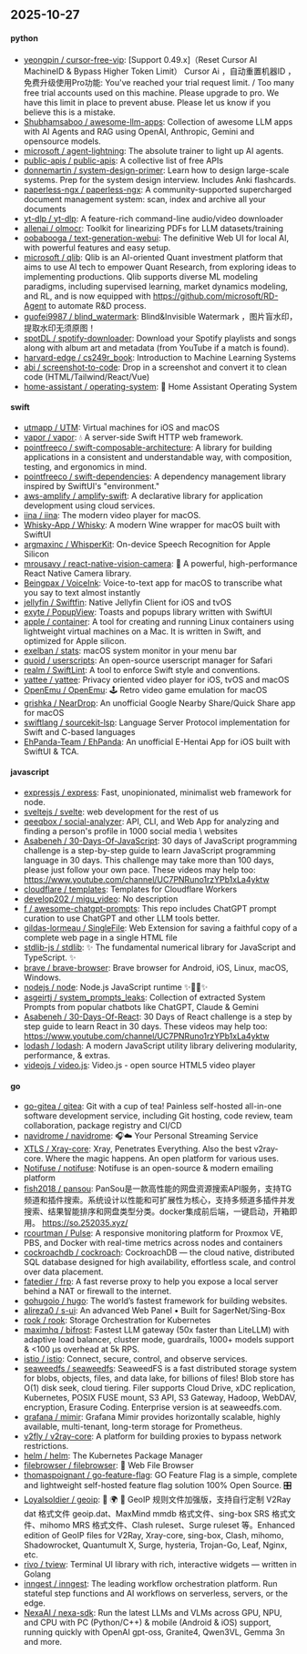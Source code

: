 ## 2025-10-27

#### python
* [yeongpin / cursor-free-vip](https://github.com/yeongpin/cursor-free-vip): [Support 0.49.x]（Reset Cursor AI MachineID & Bypass Higher Token Limit） Cursor Ai ，自动重置机器ID ， 免费升级使用Pro功能: You've reached your trial request limit. / Too many free trial accounts used on this machine. Please upgrade to pro. We have this limit in place to prevent abuse. Please let us know if you believe this is a mistake.
* [Shubhamsaboo / awesome-llm-apps](https://github.com/Shubhamsaboo/awesome-llm-apps): Collection of awesome LLM apps with AI Agents and RAG using OpenAI, Anthropic, Gemini and opensource models.
* [microsoft / agent-lightning](https://github.com/microsoft/agent-lightning): The absolute trainer to light up AI agents.
* [public-apis / public-apis](https://github.com/public-apis/public-apis): A collective list of free APIs
* [donnemartin / system-design-primer](https://github.com/donnemartin/system-design-primer): Learn how to design large-scale systems. Prep for the system design interview. Includes Anki flashcards.
* [paperless-ngx / paperless-ngx](https://github.com/paperless-ngx/paperless-ngx): A community-supported supercharged document management system: scan, index and archive all your documents
* [yt-dlp / yt-dlp](https://github.com/yt-dlp/yt-dlp): A feature-rich command-line audio/video downloader
* [allenai / olmocr](https://github.com/allenai/olmocr): Toolkit for linearizing PDFs for LLM datasets/training
* [oobabooga / text-generation-webui](https://github.com/oobabooga/text-generation-webui): The definitive Web UI for local AI, with powerful features and easy setup.
* [microsoft / qlib](https://github.com/microsoft/qlib): Qlib is an AI-oriented Quant investment platform that aims to use AI tech to empower Quant Research, from exploring ideas to implementing productions. Qlib supports diverse ML modeling paradigms, including supervised learning, market dynamics modeling, and RL, and is now equipped with https://github.com/microsoft/RD-Agent to automate R&D process.
* [guofei9987 / blind_watermark](https://github.com/guofei9987/blind_watermark): Blind&Invisible Watermark ，图片盲水印，提取水印无须原图！
* [spotDL / spotify-downloader](https://github.com/spotDL/spotify-downloader): Download your Spotify playlists and songs along with album art and metadata (from YouTube if a match is found).
* [harvard-edge / cs249r_book](https://github.com/harvard-edge/cs249r_book): Introduction to Machine Learning Systems
* [abi / screenshot-to-code](https://github.com/abi/screenshot-to-code): Drop in a screenshot and convert it to clean code (HTML/Tailwind/React/Vue)
* [home-assistant / operating-system](https://github.com/home-assistant/operating-system): 🔰 Home Assistant Operating System

#### swift
* [utmapp / UTM](https://github.com/utmapp/UTM): Virtual machines for iOS and macOS
* [vapor / vapor](https://github.com/vapor/vapor): 💧 A server-side Swift HTTP web framework.
* [pointfreeco / swift-composable-architecture](https://github.com/pointfreeco/swift-composable-architecture): A library for building applications in a consistent and understandable way, with composition, testing, and ergonomics in mind.
* [pointfreeco / swift-dependencies](https://github.com/pointfreeco/swift-dependencies): A dependency management library inspired by SwiftUI's "environment."
* [aws-amplify / amplify-swift](https://github.com/aws-amplify/amplify-swift): A declarative library for application development using cloud services.
* [iina / iina](https://github.com/iina/iina): The modern video player for macOS.
* [Whisky-App / Whisky](https://github.com/Whisky-App/Whisky): A modern Wine wrapper for macOS built with SwiftUI
* [argmaxinc / WhisperKit](https://github.com/argmaxinc/WhisperKit): On-device Speech Recognition for Apple Silicon
* [mrousavy / react-native-vision-camera](https://github.com/mrousavy/react-native-vision-camera): 📸 A powerful, high-performance React Native Camera library.
* [Beingpax / VoiceInk](https://github.com/Beingpax/VoiceInk): Voice-to-text app for macOS to transcribe what you say to text almost instantly
* [jellyfin / Swiftfin](https://github.com/jellyfin/Swiftfin): Native Jellyfin Client for iOS and tvOS
* [exyte / PopupView](https://github.com/exyte/PopupView): Toasts and popups library written with SwiftUI
* [apple / container](https://github.com/apple/container): A tool for creating and running Linux containers using lightweight virtual machines on a Mac. It is written in Swift, and optimized for Apple silicon.
* [exelban / stats](https://github.com/exelban/stats): macOS system monitor in your menu bar
* [quoid / userscripts](https://github.com/quoid/userscripts): An open-source userscript manager for Safari
* [realm / SwiftLint](https://github.com/realm/SwiftLint): A tool to enforce Swift style and conventions.
* [yattee / yattee](https://github.com/yattee/yattee): Privacy oriented video player for iOS, tvOS and macOS
* [OpenEmu / OpenEmu](https://github.com/OpenEmu/OpenEmu): 🕹 Retro video game emulation for macOS
* [grishka / NearDrop](https://github.com/grishka/NearDrop): An unofficial Google Nearby Share/Quick Share app for macOS
* [swiftlang / sourcekit-lsp](https://github.com/swiftlang/sourcekit-lsp): Language Server Protocol implementation for Swift and C-based languages
* [EhPanda-Team / EhPanda](https://github.com/EhPanda-Team/EhPanda): An unofficial E-Hentai App for iOS built with SwiftUI & TCA.

#### javascript
* [expressjs / express](https://github.com/expressjs/express): Fast, unopinionated, minimalist web framework for node.
* [sveltejs / svelte](https://github.com/sveltejs/svelte): web development for the rest of us
* [qeeqbox / social-analyzer](https://github.com/qeeqbox/social-analyzer): API, CLI, and Web App for analyzing and finding a person's profile in 1000 social media \ websites
* [Asabeneh / 30-Days-Of-JavaScript](https://github.com/Asabeneh/30-Days-Of-JavaScript): 30 days of JavaScript programming challenge is a step-by-step guide to learn JavaScript programming language in 30 days. This challenge may take more than 100 days, please just follow your own pace. These videos may help too: https://www.youtube.com/channel/UC7PNRuno1rzYPb1xLa4yktw
* [cloudflare / templates](https://github.com/cloudflare/templates): Templates for Cloudflare Workers
* [develop202 / migu_video](https://github.com/develop202/migu_video): No description
* [f / awesome-chatgpt-prompts](https://github.com/f/awesome-chatgpt-prompts): This repo includes ChatGPT prompt curation to use ChatGPT and other LLM tools better.
* [gildas-lormeau / SingleFile](https://github.com/gildas-lormeau/SingleFile): Web Extension for saving a faithful copy of a complete web page in a single HTML file
* [stdlib-js / stdlib](https://github.com/stdlib-js/stdlib): ✨ The fundamental numerical library for JavaScript and TypeScript. ✨
* [brave / brave-browser](https://github.com/brave/brave-browser): Brave browser for Android, iOS, Linux, macOS, Windows.
* [nodejs / node](https://github.com/nodejs/node): Node.js JavaScript runtime ✨🐢🚀✨
* [asgeirtj / system_prompts_leaks](https://github.com/asgeirtj/system_prompts_leaks): Collection of extracted System Prompts from popular chatbots like ChatGPT, Claude & Gemini
* [Asabeneh / 30-Days-Of-React](https://github.com/Asabeneh/30-Days-Of-React): 30 Days of React challenge is a step by step guide to learn React in 30 days. These videos may help too: https://www.youtube.com/channel/UC7PNRuno1rzYPb1xLa4yktw
* [lodash / lodash](https://github.com/lodash/lodash): A modern JavaScript utility library delivering modularity, performance, & extras.
* [videojs / video.js](https://github.com/videojs/video.js): Video.js - open source HTML5 video player

#### go
* [go-gitea / gitea](https://github.com/go-gitea/gitea): Git with a cup of tea! Painless self-hosted all-in-one software development service, including Git hosting, code review, team collaboration, package registry and CI/CD
* [navidrome / navidrome](https://github.com/navidrome/navidrome): 🎧☁️ Your Personal Streaming Service
* [XTLS / Xray-core](https://github.com/XTLS/Xray-core): Xray, Penetrates Everything. Also the best v2ray-core. Where the magic happens. An open platform for various uses.
* [Notifuse / notifuse](https://github.com/Notifuse/notifuse): Notifuse is an open-source & modern emailing platform
* [fish2018 / pansou](https://github.com/fish2018/pansou): PanSou是一款高性能的网盘资源搜索API服务，支持TG频道和插件搜索。系统设计以性能和可扩展性为核心，支持多频道多插件并发搜索、结果智能排序和网盘类型分类。docker集成前后端，一键启动，开箱即用。 https://so.252035.xyz/
* [rcourtman / Pulse](https://github.com/rcourtman/Pulse): A responsive monitoring platform for Proxmox VE, PBS, and Docker with real-time metrics across nodes and containers
* [cockroachdb / cockroach](https://github.com/cockroachdb/cockroach): CockroachDB — the cloud native, distributed SQL database designed for high availability, effortless scale, and control over data placement.
* [fatedier / frp](https://github.com/fatedier/frp): A fast reverse proxy to help you expose a local server behind a NAT or firewall to the internet.
* [gohugoio / hugo](https://github.com/gohugoio/hugo): The world’s fastest framework for building websites.
* [alireza0 / s-ui](https://github.com/alireza0/s-ui): An advanced Web Panel • Built for SagerNet/Sing-Box
* [rook / rook](https://github.com/rook/rook): Storage Orchestration for Kubernetes
* [maximhq / bifrost](https://github.com/maximhq/bifrost): Fastest LLM gateway (50x faster than LiteLLM) with adaptive load balancer, cluster mode, guardrails, 1000+ models support & <100 µs overhead at 5k RPS.
* [istio / istio](https://github.com/istio/istio): Connect, secure, control, and observe services.
* [seaweedfs / seaweedfs](https://github.com/seaweedfs/seaweedfs): SeaweedFS is a fast distributed storage system for blobs, objects, files, and data lake, for billions of files! Blob store has O(1) disk seek, cloud tiering. Filer supports Cloud Drive, xDC replication, Kubernetes, POSIX FUSE mount, S3 API, S3 Gateway, Hadoop, WebDAV, encryption, Erasure Coding. Enterprise version is at seaweedfs.com.
* [grafana / mimir](https://github.com/grafana/mimir): Grafana Mimir provides horizontally scalable, highly available, multi-tenant, long-term storage for Prometheus.
* [v2fly / v2ray-core](https://github.com/v2fly/v2ray-core): A platform for building proxies to bypass network restrictions.
* [helm / helm](https://github.com/helm/helm): The Kubernetes Package Manager
* [filebrowser / filebrowser](https://github.com/filebrowser/filebrowser): 📂 Web File Browser
* [thomaspoignant / go-feature-flag](https://github.com/thomaspoignant/go-feature-flag): GO Feature Flag is a simple, complete and lightweight self-hosted feature flag solution 100% Open Source. 🎛️
* [Loyalsoldier / geoip](https://github.com/Loyalsoldier/geoip): 🌚 🌍 🌝 GeoIP 规则文件加强版，支持自行定制 V2Ray dat 格式文件 geoip.dat、MaxMind mmdb 格式文件、sing-box SRS 格式文件、mihomo MRS 格式文件、Clash ruleset、Surge ruleset 等。Enhanced edition of GeoIP files for V2Ray, Xray-core, sing-box, Clash, mihomo, Shadowrocket, Quantumult X, Surge, hysteria, Trojan-Go, Leaf, Nginx, etc.
* [rivo / tview](https://github.com/rivo/tview): Terminal UI library with rich, interactive widgets — written in Golang
* [inngest / inngest](https://github.com/inngest/inngest): The leading workflow orchestration platform. Run stateful step functions and AI workflows on serverless, servers, or the edge.
* [NexaAI / nexa-sdk](https://github.com/NexaAI/nexa-sdk): Run the latest LLMs and VLMs across GPU, NPU, and CPU with PC (Python/C++) & mobile (Android & iOS) support, running quickly with OpenAI gpt-oss, Granite4, Qwen3VL, Gemma 3n and more.
